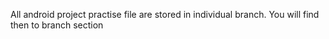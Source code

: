 All android project practise file are stored in individual branch. You will find then to branch section
